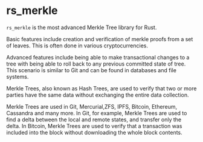 # rs_merkle

`rs_merkle` is the most advanced Merkle Tree library for Rust.

Basic features include creation and verification of merkle proofs from a set of leaves.
This is often done in various cryptocurrencies.

Advanced features include being able to make transactional changes to a tree with
being able to roll back to any previous committed state of tree. This scenario is similar
to Git and can be found in databases and file systems.

Merkle Trees, also known as Hash Trees, are used to verify that two or more parties have
the same data without exchanging the entire data collection.

Merkle Trees are used in Git, Mercurial,ZFS, IPFS, Bitcoin, Ethereum, Cassandra and many more.
In Git, for example, Merkle Trees are used to find a delta between the local and remote states,
and transfer only the delta. In Bitcoin, Merkle Trees are used to verify that a transaction was
included into the block without downloading the whole block contents.